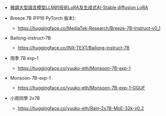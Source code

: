 

* [微調大型語言模型LLM的技術LoRA及生成式AI-Stable diffusion LoRA](https://xiaosean5408.medium.com/%E5%BE%AE%E8%AA%BF%E5%A4%A7%E5%9E%8B%E8%AA%9E%E8%A8%80%E6%A8%A1%E5%9E%8Bllm%E7%9A%84%E6%8A%80%E8%A1%93lora%E5%8F%8A%E7%94%9F%E6%88%90%E5%BC%8Fai-stable-diffusion-lora-61a41d636772)

* Breeze 7B (FP16 PyTorch 版本):
    * https://huggingface.co/MediaTek-Research/Breeze-7B-Instruct-v0_1

* Bailong-instruct-7B 
    * https://huggingface.co/INX-TEXT/Bailong-instruct-7B

* 雨季 7B exp-1
    * https://huggingface.co/yuuko-eth/Monsoon-7B-exp-1

* Monsoon-7B-exp-1
    * https://huggingface.co/yuuko-eth/Monsoon-7B-exp-1-GGUF

* 小雨同學 2x7B
    * https://huggingface.co/yuuko-eth/Rain-2x7B-MoE-32k-v0.2